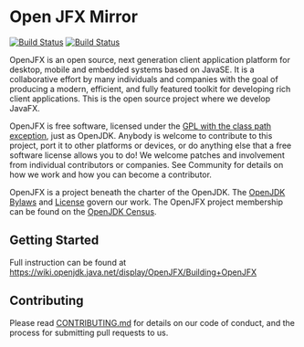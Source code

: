 # Open JFX Mirror   
[![Build Status](https://travis-ci.org/javafxports/openjdk-jfx.svg?branch=develop)](https://travis-ci.org/javafxports/openjdk-jfx) [![Build Status](https://ci.appveyor.com/api/projects/status/javafxports-github-bot/openjdk-jfx/branch/develop?svg=true)](https://ci.appveyor.com/project/javafxports-github-bot/openjdk-jfx)

OpenJFX is an open source, next generation client application platform for desktop, mobile and embedded systems based on JavaSE. It is a collaborative effort by many individuals and companies with the goal of producing a modern, efficient, and fully featured toolkit for developing rich client applications. This is the open source project where we develop JavaFX.

OpenJFX is free software, licensed under the [GPL with the class path exception](../LICENSE), just as OpenJDK. Anybody is welcome to contribute to this project, port it to other platforms or devices, or do anything else that a free software license allows you to do! We welcome patches and involvement from individual contributors or companies. See Community for details on how we work and how you can become a contributor.

OpenJFX is a project beneath the charter of the OpenJDK. The [OpenJDK Bylaws](http://openjdk.java.net/bylaws) and [License](../LICENSE) govern our work. The OpenJFX project membership can be found on the [OpenJDK Census](http://openjdk.java.net/census#openjfx).

## Getting Started

Full instruction can be found at https://wiki.openjdk.java.net/display/OpenJFX/Building+OpenJFX


## Contributing

Please read [CONTRIBUTING.md](CONTRIBUTING.md) for details on our code of conduct, and the process for submitting pull requests to us.


